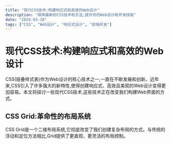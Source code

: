 ```yaml
---
title: "现代CSS技术:构建响应式和高效的Web设计"
description: "探索最新的CSS技术和方法,提升你的Web设计和开发技能"
date: "2024-03-20"
tags: ["CSS", "Web设计", "响应式设计", "前端开发"]
---
```


# 现代CSS技术:构建响应式和高效的Web设计

CSS(层叠样式表)作为Web设计的核心技术之一,一直在不断发展和创新。近年来,CSS引入了许多强大的新特性,使得创建响应式、高效且美观的Web设计变得更加容易。本文将探讨一些现代CSS技术,这些技术正在改变我们构建Web界面的方式。

## CSS Grid:革命性的布局系统

CSS Grid是一个二维布局系统,它彻底改变了我们创建复杂布局的方式。与传统的浮动和定位方法相比,Grid提供了更直观、更灵活的布局控制。
